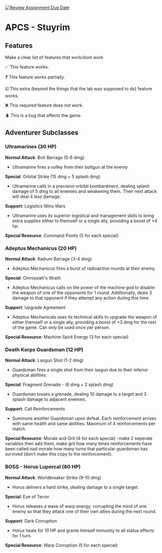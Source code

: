 [![Review Assignment Due Date](https://classroom.github.com/assets/deadline-readme-button-22041afd0340ce965d47ae6ef1cefeee28c7c493a6346c4f15d667ab976d596c.svg)](https://classroom.github.com/a/KprAwj1n)
# APCS - Stuyrim

## Features

Make a clear list of features that work/dont work

:white_check_mark: This feature works.

:question: This feature works partially.

:ballot_box_with_check: This extra (beyond the things that the lab was supposed to do) feature works.

:x: This required feature does not work.

:beetle: This is a bug that affects the game.


## Adventurer Subclasses

### Ultramarines (30 HP)
**Normal Attack**: Bolt Barrage (5-6 dmg)
- Ultramarine fires a volley from their boltgun at the enemy

**Special**: Orbital Strike (15 dmg + 5 splash dmg)
- Ultramarine calls in a precision orbital bombardment, dealing splash damage of 5 dmg to all enemies and weakening them. Their next attack will deal 4 less damage. 

**Support**: Logistics Wins Wars
- Ultramarine uses its superior logistical and management skills to bring extra supplies either to themself or a single ally, providing a boost of +4 hp. 

**Special Resource**: Command Points (5 for each special)

### Adeptus Mechanicus (20 HP)
**Normal Attack**: Radium Barrage (3-4 dmg)
- Adeptus Mechanicus fires a burst of radioactive rounds at their enemy.

**Special**: Omnissiah's Wrath 
- Adeptus Mechanicus calls on the power of the machine god to disable the weapon of one of the opponents for 1 round.  Additionally, deals 3 damage to that opponent if they attempt any action during this time.

**Support**: Upgrade Agreement 
- Adeptus Mechanicals uses its technical skills to upgrade the weapon of either themself or a single ally, providing a boost of +3 dmg for the rest of the game. Can only be used once per person.

**Special Resource**: Machine Spirit Energy (3 for each special)

### Death Korps Guardsman (12 HP)
**Normal Attack**: Lasgun Shot (1-2 dmg)
- Guardsman fires a single shot from their lasgun due to their inferior physical abilities. 

**Special**: Fragment Grenade - (6 dmg + 2 splash dmg)
- Guardsman tosses a grenade, dealing 10 damage to a target and 3 splash damage to adjacent enemies.

**Support**: Call Reinforcements
- Summons another Guardsman upon defeat. Each reinforcement arrives with same health and  same abilities. Maximum of 4 reinforcements per match.

**Special Resource**: Morale and Grit (4 for each special) 
-make 2 seperate variables then add them, make grit how many times reinforcements have been called nad morale how many turns that particular guardsman has survived (don't make this copy to the reinforcement).


### BOSS - Horus Lupercal (80 HP)
**Normal Attack**: Worldbreaker Strike (9-10 dmg)
- Horus delivers a hard strike, dealing damage to a single target.

**Special**: Eye of Terror 
- Horus releases a wave of warp energy, corrupting the mind of one enemy so that they attack one of their own allies during the next round.

**Support**: Dark Corruption 
- Horus heals for 10 HP and grants himself immunity to all status effects for 1 turn.

**Special Resource**: Warp Corruption (5 for each special)



